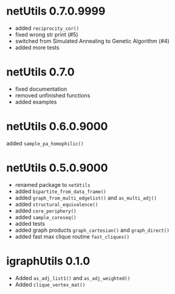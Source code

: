 # netUtils 0.7.0.9999

* added `reciprocity_cor()`
* fixed wrong str print (#5)
* switched from Simulated Annealing to Genetic Algorithm (#4)
* added more tests

# netUtils 0.7.0   

* fixed documentation 
* removed unfinished functions
* added examples 

# netUtils 0.6.0.9000

added `sample_pa_homophilic()`

# netUtils 0.5.0.9000

* renamed package to `netUtils`
* added `bipartite_from_data_frame()`
* added `graph_from_multi_edgelist()` and `as_multi_adj()`
* added `structural_equivalence()`
* added `core_periphery()`
* added `sample_coreseq()`
* added tests
* added graph products `graph_cartesian()` and `graph_direct()`
* added fast max clique routine `fast_cliques()`

# igraphUtils 0.1.0

* Added `as_adj_list1()` and `as_adj_weighted()`
* Added `clique_vertex_mat()`
